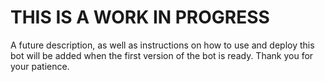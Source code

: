 # THIS IS A WORK IN PROGRESS
A future description, as well as instructions on how to use and deploy this bot will be added when the first version of the bot is ready. Thank you for your patience.
